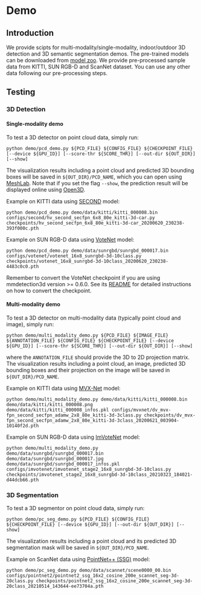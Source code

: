 # Demo

## Introduction

We provide scipts for multi-modality/single-modality, indoor/outdoor 3D detection and 3D semantic segmentation demos. The pre-trained models can be downloaded from [model zoo](https://github.com/open-mmlab/mmdetection3d/blob/master/docs/model_zoo.md/). We provide pre-processed sample data from KITTI, SUN RGB-D and ScanNet dataset. You can use any other data following our pre-processing steps.

## Testing

### 3D Detection

#### Single-modality demo

To test a 3D detector on point cloud data, simply run:

```shell
python demo/pcd_demo.py ${PCD_FILE} ${CONFIG_FILE} ${CHECKPOINT_FILE} [--device ${GPU_ID}] [--score-thr ${SCORE_THR}] [--out-dir ${OUT_DIR}] [--show]
```

The visualization results including a point cloud and predicted 3D bounding boxes will be saved in `${OUT_DIR}/PCD_NAME`, which you can open using [MeshLab](http://www.meshlab.net/). Note that if you set the flag `--show`, the prediction result will be displayed online using [Open3D](http://www.open3d.org/).

Example on KITTI data using [SECOND](https://github.com/open-mmlab/mmdetection3d/tree/master/configs/second) model:

```shell
python demo/pcd_demo.py demo/data/kitti/kitti_000008.bin configs/second/hv_second_secfpn_6x8_80e_kitti-3d-car.py checkpoints/hv_second_secfpn_6x8_80e_kitti-3d-car_20200620_230238-393f000c.pth
```

Example on SUN RGB-D data using [VoteNet](https://github.com/open-mmlab/mmdetection3d/tree/master/configs/votenet) model:

```shell
python demo/pcd_demo.py demo/data/sunrgbd/sunrgbd_000017.bin configs/votenet/votenet_16x8_sunrgbd-3d-10class.py checkpoints/votenet_16x8_sunrgbd-3d-10class_20200620_230238-4483c0c0.pth
```

Remember to convert the VoteNet checkpoint if you are using mmdetection3d version >= 0.6.0. See its [README](https://github.com/open-mmlab/mmdetection3d/blob/master/configs/votenet/README.md/) for detailed instructions on how to convert the checkpoint.

#### Multi-modality demo

To test a 3D detector on multi-modality data (typically point cloud and image), simply run:

```shell
python demo/multi_modality_demo.py ${PCD_FILE} ${IMAGE_FILE} ${ANNOTATION_FILE} ${CONFIG_FILE} ${CHECKPOINT_FILE} [--device ${GPU_ID}] [--score-thr ${SCORE_THR}] [--out-dir ${OUT_DIR}] [--show]
```

where the `ANNOTATION_FILE` should provide the 3D to 2D projection matrix. The visualization results including a point cloud, an image, predicted 3D bounding boxes and their projection on the image will be saved in `${OUT_DIR}/PCD_NAME`.

Example on KITTI data using [MVX-Net](https://github.com/open-mmlab/mmdetection3d/tree/master/configs/mvxnet) model:

```shell
python demo/multi_modality_demo.py demo/data/kitti/kitti_000008.bin demo/data/kitti/kitti_000008.png demo/data/kitti/kitti_000008_infos.pkl configs/mvxnet/dv_mvx-fpn_second_secfpn_adamw_2x8_80e_kitti-3d-3class.py checkpoints/dv_mvx-fpn_second_secfpn_adamw_2x8_80e_kitti-3d-3class_20200621_003904-10140f2d.pth
```

Example on SUN RGB-D data using [ImVoteNet](https://github.com/open-mmlab/mmdetection3d/tree/master/configs/imvotenet) model:

```shell
python demo/multi_modality_demo.py demo/data/sunrgbd/sunrgbd_000017.bin demo/data/sunrgbd/sunrgbd_000017.jpg demo/data/sunrgbd/sunrgbd_000017_infos.pkl configs/imvotenet/imvotenet_stage2_16x8_sunrgbd-3d-10class.py checkpoints/imvotenet_stage2_16x8_sunrgbd-3d-10class_20210323_184021-d44dcb66.pth
```

### 3D Segmentation

To test a 3D segmentor on point cloud data, simply run:

```shell
python demo/pc_seg_demo.py ${PCD_FILE} ${CONFIG_FILE} ${CHECKPOINT_FILE} [--device ${GPU_ID}] [--out-dir ${OUT_DIR}] [--show]
```

The visualization results including a point cloud and its predicted 3D segmentation mask will be saved in `${OUT_DIR}/PCD_NAME`.

Example on ScanNet data using [PointNet++ (SSG)](https://github.com/open-mmlab/mmdetection3d/tree/master/configs/pointnet2) model:

```shell
python demo/pc_seg_demo.py demo/data/scannet/scene0000_00.bin configs/pointnet2/pointnet2_ssg_16x2_cosine_200e_scannet_seg-3d-20class.py checkpoints/pointnet2_ssg_16x2_cosine_200e_scannet_seg-3d-20class_20210514_143644-ee73704a.pth
```
